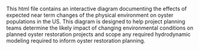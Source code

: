 This html file contains an interactive diagram documenting the effects of expected near term changes of the physical environment on oyster populations in the US. This diagram is designed to help project planning teams determine the likely impact of changing environmental conditions on planned oyster restoration projects and scope any required hydrodynamic modeling required to inform oyster restoration planning.
